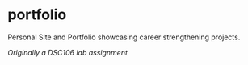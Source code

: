 # portfolio
Personal Site and Portfolio showcasing career strengthening projects.

*Originally a DSC106 lab assignment*
